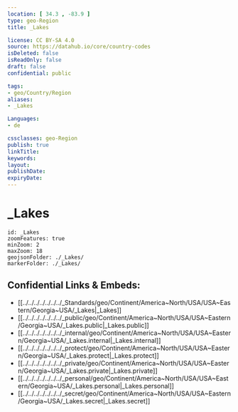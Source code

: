 ```yaml
---
location: [ 34.3 , -83.9 ] 
type: geo-Region
title: _Lakes

license: CC BY-SA 4.0
source: https://datahub.io/core/country-codes
isDeleted: false
isReadOnly: false
draft: false
confidential: public

tags:
- geo/Country/Region
aliases:
- _Lakes

Languages:
- de

cssclasses: geo-Region
publish: true
linkTitle: 
keywords: 
layout: 
publishDate: 
expiryDate: 
---
```


# _Lakes

```leaflet
id: _Lakes
zoomFeatures: true 
minZoom: 2 
maxZoom: 18
geojsonFolder: ./_Lakes/
markerFolder: ./_Lakes/
```


## Confidential Links & Embeds: 
- [[../../../../../../../_Standards/geo/Continent/America~North/USA/USA~Eastern/Georgia~USA/_Lakes|_Lakes]] 
- [[../../../../../../../_public/geo/Continent/America~North/USA/USA~Eastern/Georgia~USA/_Lakes.public|_Lakes.public]] 
- [[../../../../../../../_internal/geo/Continent/America~North/USA/USA~Eastern/Georgia~USA/_Lakes.internal|_Lakes.internal]] 
- [[../../../../../../../_protect/geo/Continent/America~North/USA/USA~Eastern/Georgia~USA/_Lakes.protect|_Lakes.protect]] 
- [[../../../../../../../_private/geo/Continent/America~North/USA/USA~Eastern/Georgia~USA/_Lakes.private|_Lakes.private]] 
- [[../../../../../../../_personal/geo/Continent/America~North/USA/USA~Eastern/Georgia~USA/_Lakes.personal|_Lakes.personal]] 
- [[../../../../../../../_secret/geo/Continent/America~North/USA/USA~Eastern/Georgia~USA/_Lakes.secret|_Lakes.secret]] 

